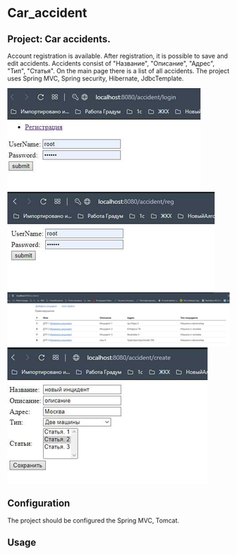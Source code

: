 Car_accident
====================================================
Project: Car accidents.
----------------------------------------------------
Account registration is available. After registration, it is possible
to save and edit accidents. Accidents consist of "Название", "Описание",
"Адрес", "Тип", "Статья". On the main page there is a list of all accidents.
The project uses Spring MVC, Spring security, Hibernate, JdbcTemplate.

![ScreenShot](images/Screenshot_778.jpg)
![ScreenShot](images/Screenshot_779.jpg)
![ScreenShot](images/Screenshot_780.jpg)
![ScreenShot](images/Screenshot_781.jpg)

Configuration
----------------------------------------------------
The project should be configured the Spring MVC, Tomcat.

Usage
----------------------------------------------------
